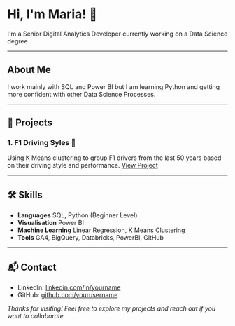 # Hi, I'm Maria! 👋
I'm a Senior Digital Analytics Developer currently working on a Data Science degree.

---

## About Me
I work mainly with SQL and Power BI but I am learning Python and getting more confident with other Data Science Processes.

---

## 📂 Projects

### 1. F1 Driving Syles 🏁
Using K Means clustering to group F1 drivers from the last 50 years based on their driving style and performance.
[View Project](https://github.com/yourusername/customer-churn)

---

## 🛠 Skills
- **Languages** SQL, Python (Beginner Level)
- **Visualisation** Power BI
- **Machine Learning** Linear Regression, K Means Clustering
-  **Tools** GA4, BigQuery, Databricks, PowerBI, GitHub

---

## 📬 Contact
- LinkedIn: [linkedin.com/in/yourname](https://linkedin.com/in/yourname)
- GitHub: [github.com/yourusername](https://github.com/yourusername)

*Thanks for visiting! Feel free to explore my projects and reach out if you want to collaborate.*
